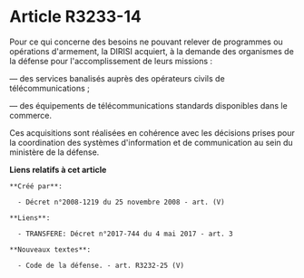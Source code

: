# Article R3233-14

Pour ce qui concerne des besoins ne pouvant relever de programmes ou opérations d'armement, la DIRISI acquiert, à la demande
des organismes de la défense pour l'accomplissement de leurs missions :

― des services banalisés auprès des opérateurs civils de télécommunications ;

― des équipements de télécommunications standards disponibles dans le commerce.

Ces acquisitions sont réalisées en cohérence avec les décisions prises pour la coordination des systèmes d'information et de
communication au sein du ministère de la défense.

**Liens relatifs à cet article**

	**Créé par**:

	  - Décret n°2008-1219 du 25 novembre 2008 - art. (V)

	**Liens**:

	  - TRANSFERE: Décret n°2017-744 du 4 mai 2017 - art. 3

	**Nouveaux textes**:

	  - Code de la défense. - art. R3232-25 (V)
